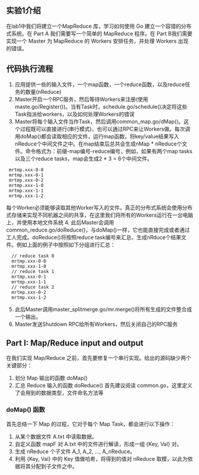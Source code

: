 ## 实验1介绍
在lab1中我们将建立一个MapReduce 库，学习如何使用 Go 建立一个容错的分布式系统。在 Part A 我们需要写一个简单的 MapReduce 程序。在 Part B我们需要实现一个 Master 为 MapReduce 的 Workers 安排任务，并处理 Workers 出现的错误。

## 代码执行流程
1. 应用提供一些的输入文件，一个map函数，一个reduce函数，以及reduce任务的数量(nReduce)
2. Master开启一个RPC服务，然后等待Workers来注册(使用maste.go/Register())。当有Task时，schedule.go/schedule()决定将这些Task指派给workers，以及如何处理Workers的错误
3. Master将每个输入文件当作Task，然后调用common_map.go/dMap()。这个过程既可以直接进行(串行模式)，也可以通过RPC来让Workers做。每次调用doMap()都会读取相应的文件，运行map函数，将key/value结果写入nReduce个中间文件之中。在map结束后总共会生成nMap * nReduce个文件。命令格式为：前缀-map编号-reduce编号，例如，如果有两个map tasks以及三个reduce tasks，map会生成2 * 3 = 6个中间文件。
```
 mrtmp.xxx-0-0
 mrtmp.xxx-0-1
 mrtmp.xxx-0-2
 mrtmp.xxx-1-0
 mrtmp.xxx-1-1
 mrtmp.xxx-1-2
```
每个Worker必须能够读取其他Worker写入的文件。真正的分布式系统会使用分布式存储来实现不同机器之间的共享，在这里我们将所有的Workers运行在一台电脑上，并使用本地文件系统
4. 此后Master会调用common_reduce.go/doReduce()，与doMap()一样，它也能直接完成或者通过工人完成。doReduce()将按照reduce task编号来汇总，生成nRduce个结果文件。例如上面的例子中按照如下分组进行汇总：
```
  // reduce task 0
  mrtmp.xxx-0-0
  mrtmp.xxx-1-0
  // reduce task 1
  mrtmp.xxx-0-1
  mrtmp.xxx-1-1
  // reduce task 2
  mrtmp.xxx-0-2
  mrtmp.xxx-1-2
```
5. 此后Master调用master_splitmerge.go/mr.merge()将所有生成的文件整合成一个输出。
6. Master发送Shutdown RPC给所有Workers，然后关闭自己的RPC服务

## Part I: Map/Reduce input and output
在我们实现 Map/Reduce 之前，首先要修复一个串行实现。给出的源码缺少两个关键部分：
1. 划分 Map 输出的函数 doMap()
2. 汇总 Reduce 输入的函数 doReduce()
首先建议阅读 common.go，这里定义了会用到的数据类型，文件命名方法等

### doMap() 函数
首先总结一下 Map 的过程，它对于每个 Map Task，都会进行以下操作：
1. 从某个数据文件 A.txt 中读取数据。
2. 自定义函数 mapF 对 A.txt 中的文件进行解读，形成一组 {Key, Val} 对。
3. 生成 nReduce 个子文件 A_1, A_2, ..., A_nReduce。
4. 利用 {Key, Val} 中的 Key 值做哈希，将得到的值对 nReduce 取模，以此为依据将其分配到子文件之中。
